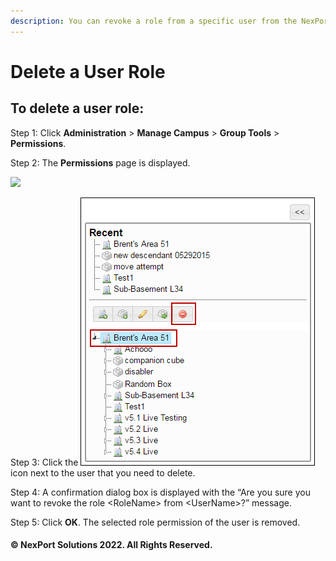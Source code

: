 ```yaml
---
description: You can revoke a role from a specific user from the NexPort Campus.
---
```


# Delete a User Role

## **To delete a user role:**

Step 1: Click **Administration** > **Manage Campus** > **Group Tools** > **Permissions**.

Step 2: The **Permissions** page is displayed.

![](../../../../../.gitbook/assets/Delete\_Permission.png)

Step 3: Click the ![](../../../../../.gitbook/assets/delete907e.png) icon next to the user that you need to delete.

Step 4: A confirmation dialog box is displayed with the “Are you sure you want to revoke the role \<RoleName> from \<UserName>?” message.

Step 5: Click **OK**. The selected role permission of the user is removed.

#### © NexPort Solutions 2022. All Rights Reserved.
